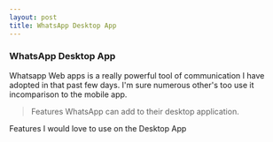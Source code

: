 ```yaml
---
layout: post
title: WhatsApp Desktop App
---
```


### WhatsApp Desktop App


Whatsapp Web apps is a really powerful tool of communication I have adopted in that past few days. I'm sure numerous other's too use it incomparison to the mobile app.

> Features WhatsApp can add to their desktop application.

<dl>
  <dt>Features I would love to use on the Desktop App</dt>
  
    
</dl>
